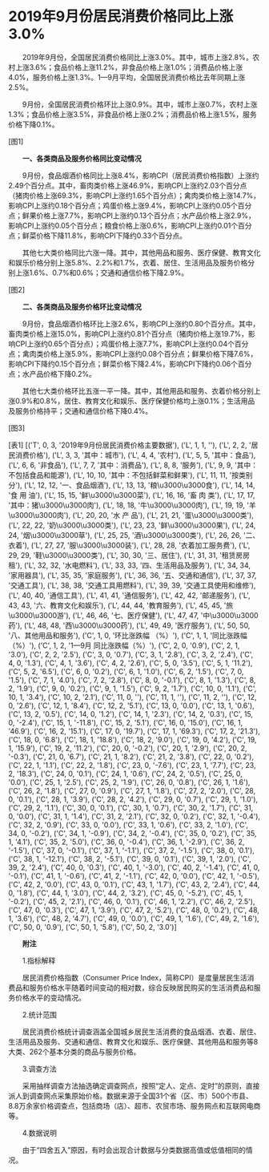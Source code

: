 # 2019年9月份居民消费价格同比上涨3.0%

　　2019年9月份，全国居民消费价格同比上涨3.0%。其中，城市上涨2.8%，农村上涨3.6%；食品价格上涨11.2%，非食品价格上涨1.0%；消费品价格上涨4.0%，服务价格上涨1.3%。1­­—9月平均，全国居民消费价格比去年同期上涨2.5%。

　　9月份，全国居民消费价格环比上涨0.9%。其中，城市上涨0.7%，农村上涨1.3%；食品价格上涨3.5%，非食品价格上涨0.2%；消费品价格上涨1.5%，服务价格下降0.1%。

[图1]

　　**一、各类商品及服务价格同比变动情况**

　　9月份，食品烟酒价格同比上涨8.4%，影响CPI（居民消费价格指数）上涨约2.49个百分点。其中，畜肉类价格上涨46.9%，影响CPI上涨约2.03个百分点（猪肉价格上涨69.3%，影响CPI上涨约1.65个百分点）；禽肉类价格上涨14.7%，影响CPI上涨约0.18个百分点；鸡蛋价格上涨9.4%，影响CPI上涨约0.05个百分点；鲜果价格上涨7.7%，影响CPI上涨约0.13个百分点；水产品价格上涨2.9%，影响CPI上涨约0.05个百分点；粮食价格上涨0.6%，影响CPI上涨约0.01个百分点；鲜菜价格下降11.8%，影响CPI下降约0.33个百分点。

　　其他七大类价格同比六涨一降。其中，其他用品和服务、医疗保健、教育文化和娱乐价格分别上涨5.8%、2.2%和1.7%，衣着、居住、生活用品及服务价格分别上涨1.6%、0.7%和0.6%；交通和通信价格下降2.9%。

[图2]

　　**二、各类商品及服务价格环比变动情况**

　　9月份，食品烟酒价格环比上涨2.6%，影响CPI上涨约0.80个百分点。其中，畜肉类价格上涨15.0%，影响CPI上涨约0.81个百分点（猪肉价格上涨19.7%，影响CPI上涨约0.65个百分点）；鸡蛋价格上涨7.7%，影响CPI上涨约0.04个百分点；禽肉类价格上涨5.9%，影响CPI上涨约0.08个百分点；鲜果价格下降7.6%，影响CPI下降约0.15个百分点；鲜菜价格下降2.4%，影响CPI下降约0.06个百分点；水产品价格下降0.2%。

　　其他七大类价格环比五涨一平一降。其中，其他用品和服务、衣着价格分别上涨0.9%和0.8%，居住、教育文化和娱乐、医疗保健价格均上涨0.1%；生活用品及服务价格持平；交通和通信价格下降0.4%。

[图3]

[表1]
[('T', 0, 3, '2019年9月份居民消费价格主要数据'), ('L', 1, 1, ''), ('L', 2, 2, '居民消费价格'), ('L', 3, 3, '其中：城市'), ('L', 4, 4, '农村'), ('L', 5, 5, '其中：食品'), ('L', 6, 6, '非食品'), ('L', 7, 7, '其中：消费品'), ('L', 8, 8, '服务'), ('L', 9, 9, '其中：不包括食品和能源'), ('L', 10, 10, '其中：不包括鲜菜和鲜果'), ('L', 11, 11, '按类别分'), ('L', 12, 12, '一、食品烟酒'), ('L', 13, 13, '粮\u3000\u3000食'), ('L', 14, 14, '食 用 油'), ('L', 15, 15, '鲜\u3000\u3000菜'), ('L', 16, 16, '畜 肉 类'), ('L', 17, 17, '其中：猪\u3000\u3000肉'), ('L', 18, 18, '牛\u3000\u3000肉'), ('L', 19, 19, '羊\u3000\u3000肉'), ('L', 20, 20, '水 产 品'), ('L', 21, 21, '蛋\u3000\u3000类'), ('L', 22, 22, '奶\u3000\u3000类'), ('L', 23, 23, '鲜\u3000\u3000果'), ('L', 24, 24, '烟\u3000\u3000草'), ('L', 25, 25, '酒\u3000\u3000类'), ('L', 26, 26, '二、衣着'), ('L', 27, 27, '服\u3000\u3000装'), ('L', 28, 28, '衣着加工服务费'), ('L', 29, 29, '鞋\u3000\u3000类'), ('L', 30, 30, '三、居住'), ('L', 31, 31, '租赁房房租'), ('L', 32, 32, '水电燃料'), ('L', 33, 33, '四、生活用品及服务'), ('L', 34, 34, '家用器具'), ('L', 35, 35, '家庭服务'), ('L', 36, 36, '五、交通和通信'), ('L', 37, 37, '交通工具'), ('L', 38, 38, '交通工具用燃料'), ('L', 39, 39, '交通工具使用和维修'), ('L', 40, 40, '通信工具'), ('L', 41, 41, '通信服务'), ('L', 42, 42, '邮递服务'), ('L', 43, 43, '六、教育文化和娱乐'), ('L', 44, 44, '教育服务'), ('L', 45, 45, '旅\u3000\u3000游'), ('L', 46, 46, '七、医疗保健'), ('L', 47, 47, '中\u3000\u3000药'), ('L', 48, 48, '西\u3000\u3000药'), ('L', 49, 49, '医疗服务'), ('L', 50, 50, '八、其他用品和服务'), ('C', 1, 0, '环比涨跌幅 （%）'), ('C', 1, 1, '同比涨跌幅 （%）'), ('C', 1, 2, '1—9月 同比涨跌幅（%）'), ('C', 2, 0, '0.9'), ('C', 2, 1, '3.0'), ('C', 2, 2, '2.5'), ('C', 3, 0, '0.7'), ('C', 3, 1, '2.8'), ('C', 3, 2, '2.4'), ('C', 4, 0, '1.3'), ('C', 4, 1, '3.6'), ('C', 4, 2, '2.6'), ('C', 5, 0, '3.5'), ('C', 5, 1, '11.2'), ('C', 5, 2, '6.5'), ('C', 6, 0, '0.2'), ('C', 6, 1, '1.0'), ('C', 6, 2, '1.5'), ('C', 7, 0, '1.5'), ('C', 7, 1, '4.0'), ('C', 7, 2, '2.8'), ('C', 8, 0, '-0.1'), ('C', 8, 1, '1.3'), ('C', 8, 2, '1.9'), ('C', 9, 0, '0.2'), ('C', 9, 1, '1.5'), ('C', 9, 2, '1.7'), ('C', 10, 0, '1.1'), ('C', 10, 1, '3.4'), ('C', 10, 2, '2.1'), ('C', 11, 0, ''), ('C', 11, 1, ''), ('C', 11, 2, ''), ('C', 12, 0, '2.6'), ('C', 12, 1, '8.4'), ('C', 12, 2, '5.1'), ('C', 13, 0, '0.0'), ('C', 13, 1, '0.6'), ('C', 13, 2, '0.5'), ('C', 14, 0, '1.2'), ('C', 14, 1, '2.3'), ('C', 14, 2, '0.3'), ('C', 15, 0, '-2.4'), ('C', 15, 1, '-11.8'), ('C', 15, 2, '5.1'), ('C', 16, 0, '15.0'), ('C', 16, 1, '46.9'), ('C', 16, 2, '15.1'), ('C', 17, 0, '19.7'), ('C', 17, 1, '69.3'), ('C', 17, 2, '21.3'), ('C', 18, 0, '6.8'), ('C', 18, 1, '18.8'), ('C', 18, 2, '9.0'), ('C', 19, 0, '4.2'), ('C', 19, 1, '15.9'), ('C', 19, 2, '11.2'), ('C', 20, 0, '-0.2'), ('C', 20, 1, '2.9'), ('C', 20, 2, '-0.3'), ('C', 21, 0, '6.7'), ('C', 21, 1, '8.2'), ('C', 21, 2, '3.8'), ('C', 22, 0, '0.2'), ('C', 22, 1, '1.1'), ('C', 22, 2, '1.8'), ('C', 23, 0, '-7.6'), ('C', 23, 1, '7.7'), ('C', 23, 2, '18.3'), ('C', 24, 0, '0.1'), ('C', 24, 1, '0.6'), ('C', 24, 2, '0.5'), ('C', 25, 0, '0.0'), ('C', 25, 1, '2.5'), ('C', 25, 2, '1.9'), ('C', 26, 0, '0.8'), ('C', 26, 1, '1.6'), ('C', 26, 2, '1.8'), ('C', 27, 0, '0.9'), ('C', 27, 1, '1.8'), ('C', 27, 2, '2.0'), ('C', 28, 0, '0.1'), ('C', 28, 1, '3.9'), ('C', 28, 2, '4.2'), ('C', 29, 0, '0.7'), ('C', 29, 1, '1.0'), ('C', 29, 2, '1.1'), ('C', 30, 0, '0.1'), ('C', 30, 1, '0.7'), ('C', 30, 2, '1.7'), ('C', 31, 0, '0.0'), ('C', 31, 1, '1.4'), ('C', 31, 2, '2.1'), ('C', 32, 0, '0.2'), ('C', 32, 1, '-0.4'), ('C', 32, 2, '0.9'), ('C', 33, 0, '0.0'), ('C', 33, 1, '0.6'), ('C', 33, 2, '1.0'), ('C', 34, 0, '-0.2'), ('C', 34, 1, '-0.9'), ('C', 34, 2, '-0.4'), ('C', 35, 0, '0.2'), ('C', 35, 1, '4.1'), ('C', 35, 2, '5.0'), ('C', 36, 0, '-0.4'), ('C', 36, 1, '-2.9'), ('C', 36, 2, '-1.5'), ('C', 37, 0, '-0.1'), ('C', 37, 1, '-1.1'), ('C', 37, 2, '-1.5'), ('C', 38, 0, '0.1'), ('C', 38, 1, '-12.1'), ('C', 38, 2, '-5.1'), ('C', 39, 0, '0.1'), ('C', 39, 1, '2.0'), ('C', 39, 2, '2.4'), ('C', 40, 0, '0.3'), ('C', 40, 1, '-3.0'), ('C', 40, 2, '-1.4'), ('C', 41, 0, '-0.1'), ('C', 41, 1, '-0.6'), ('C', 41, 2, '-1.1'), ('C', 42, 0, '0.0'), ('C', 42, 1, '-0.5'), ('C', 42, 2, '0.0'), ('C', 43, 0, '0.1'), ('C', 43, 1, '1.7'), ('C', 43, 2, '2.4'), ('C', 44, 0, '1.8'), ('C', 44, 1, '3.0'), ('C', 44, 2, '3.2'), ('C', 45, 0, '-5.2'), ('C', 45, 1, '-0.2'), ('C', 45, 2, '2.1'), ('C', 46, 0, '0.1'), ('C', 46, 1, '2.2'), ('C', 46, 2, '2.5'), ('C', 47, 0, '0.3'), ('C', 47, 1, '3.9'), ('C', 47, 2, '5.2'), ('C', 48, 0, '0.2'), ('C', 48, 1, '3.6'), ('C', 48, 2, '4.7'), ('C', 49, 0, '0.0'), ('C', 49, 1, '1.6'), ('C', 49, 2, '1.6'), ('C', 50, 0, '0.9'), ('C', 50, 1, '5.8'), ('C', 50, 2, '3.0')]

　　**附注**

　　1.指标解释

　　居民消费价格指数（Consumer Price Index，简称CPI）是度量居民生活消费品和服务价格水平随着时间变动的相对数，综合反映居民购买的生活消费品和服务价格水平的变动情况。

　　2.统计范围

　　居民消费价格统计调查涵盖全国城乡居民生活消费的食品烟酒、衣着、居住、生活用品及服务、交通和通信、教育文化和娱乐、医疗保健、其他用品和服务等8大类、262个基本分类的商品与服务价格。

　　3.调查方法

　　采用抽样调查方法抽选确定调查网点，按照“定人、定点、定时”的原则，直接派人到调查网点采集原始价格。数据来源于全国31个省（区、市）500个市县、8.8万余家价格调查点，包括商场（店）、超市、农贸市场、服务网点和互联网电商等。

　　4.数据说明

　　由于“四舍五入”原因，有时会出现合计数据与分类数据高值或低值相同的情况。